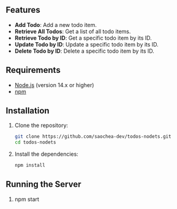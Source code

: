 ## Features

- **Add Todo**: Add a new todo item.
- **Retrieve All Todos**: Get a list of all todo items.
- **Retrieve Todo by ID**: Get a specific todo item by its ID.
- **Update Todo by ID**: Update a specific todo item by its ID.
- **Delete Todo by ID**: Delete a specific todo item by its ID.


## Requirements

- [Node.js](https://nodejs.org/) (version 14.x or higher)
- [npm](https://www.npmjs.com/)


## Installation

1. Clone the repository:
    ```sh
    git clone https://github.com/saochea-dev/todos-nodets.git
    cd todos-nodets
    ```

2. Install the dependencies:
    ```sh
    npm install
    ```

## Running the Server

1. npm start